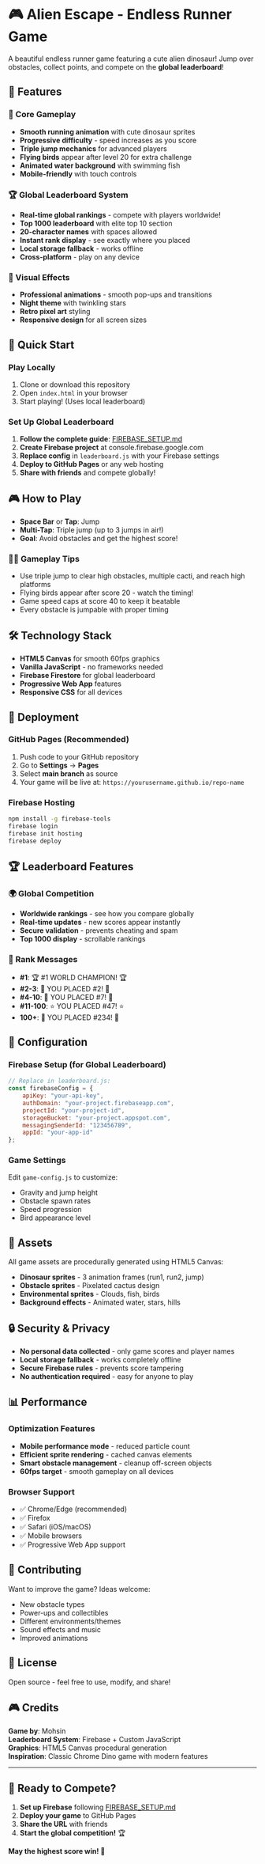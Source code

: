 # 🎮 Alien Escape - Endless Runner Game

A beautiful endless runner game featuring a cute alien dinosaur! Jump over obstacles, collect points, and compete on the **global leaderboard**!

## 🌟 Features

### 🎯 Core Gameplay
- **Smooth running animation** with cute dinosaur sprites
- **Progressive difficulty** - speed increases as you score
- **Triple jump mechanics** for advanced players
- **Flying birds** appear after level 20 for extra challenge
- **Animated water background** with swimming fish
- **Mobile-friendly** with touch controls

### 🏆 Global Leaderboard System
- **Real-time global rankings** - compete with players worldwide!
- **Top 1000 leaderboard** with elite top 10 section
- **20-character names** with spaces allowed
- **Instant rank display** - see exactly where you placed
- **Local storage fallback** - works offline
- **Cross-platform** - play on any device

### 🎨 Visual Effects
- **Professional animations** - smooth pop-ups and transitions
- **Night theme** with twinkling stars
- **Retro pixel art** styling
- **Responsive design** for all screen sizes

## 🚀 Quick Start

### Play Locally
1. Clone or download this repository
2. Open `index.html` in your browser
3. Start playing! (Uses local leaderboard)

### Set Up Global Leaderboard
1. **Follow the complete guide**: [FIREBASE_SETUP.md](FIREBASE_SETUP.md)
2. **Create Firebase project** at console.firebase.google.com
3. **Replace config** in `leaderboard.js` with your Firebase settings
4. **Deploy to GitHub Pages** or any web hosting
5. **Share with friends** and compete globally!

## 🎮 How to Play

- **Space Bar** or **Tap**: Jump
- **Multi-Tap**: Triple jump (up to 3 jumps in air!)
- **Goal**: Avoid obstacles and get the highest score!

### 🏃‍♂️ Gameplay Tips
- Use triple jump to clear high obstacles, multiple cacti, and reach high platforms
- Flying birds appear after score 20 - watch the timing!
- Game speed caps at score 40 to keep it beatable
- Every obstacle is jumpable with proper timing

## 🛠️ Technology Stack

- **HTML5 Canvas** for smooth 60fps graphics
- **Vanilla JavaScript** - no frameworks needed
- **Firebase Firestore** for global leaderboard
- **Progressive Web App** features
- **Responsive CSS** for all devices

## 📱 Deployment

### GitHub Pages (Recommended)
1. Push code to your GitHub repository
2. Go to **Settings** → **Pages**
3. Select **main branch** as source
4. Your game will be live at: `https://yourusername.github.io/repo-name`

### Firebase Hosting
```bash
npm install -g firebase-tools
firebase login
firebase init hosting
firebase deploy
```

## 🏆 Leaderboard Features

### 🌍 Global Competition
- **Worldwide rankings** - see how you compare globally
- **Real-time updates** - new scores appear instantly
- **Secure validation** - prevents cheating and spam
- **Top 1000 display** - scrollable rankings

### 🎯 Rank Messages
- **#1**: 🏆 #1 WORLD CHAMPION! 🏆
- **#2-3**: 🥉 YOU PLACED #2! 🥉  
- **#4-10**: 👑 YOU PLACED #7! 👑
- **#11-100**: ⭐ YOU PLACED #47! ⭐
- **100+**: 🌟 YOU PLACED #234! 🌟

## 🔧 Configuration

### Firebase Setup (for Global Leaderboard)
```javascript
// Replace in leaderboard.js:
const firebaseConfig = {
    apiKey: "your-api-key",
    authDomain: "your-project.firebaseapp.com",
    projectId: "your-project-id",
    storageBucket: "your-project.appspot.com",
    messagingSenderId: "123456789",
    appId: "your-app-id"
};
```

### Game Settings
Edit `game-config.js` to customize:
- Gravity and jump height
- Obstacle spawn rates
- Speed progression
- Bird appearance level

## 🎨 Assets

All game assets are procedurally generated using HTML5 Canvas:
- **Dinosaur sprites** - 3 animation frames (run1, run2, jump)
- **Obstacle sprites** - Pixelated cactus design
- **Environmental sprites** - Clouds, fish, birds
- **Background effects** - Animated water, stars, hills

## 🔒 Security & Privacy

- **No personal data collected** - only game scores and player names
- **Local storage fallback** - works completely offline
- **Secure Firebase rules** - prevents score tampering
- **No authentication required** - easy for anyone to play

## 📊 Performance

### Optimization Features
- **Mobile performance mode** - reduced particle count
- **Efficient sprite rendering** - cached canvas elements
- **Smart obstacle management** - cleanup off-screen objects
- **60fps target** - smooth gameplay on all devices

### Browser Support
- ✅ Chrome/Edge (recommended)
- ✅ Firefox
- ✅ Safari (iOS/macOS)
- ✅ Mobile browsers
- ✅ Progressive Web App support

## 🤝 Contributing

Want to improve the game? Ideas welcome:
- New obstacle types
- Power-ups and collectibles
- Different environments/themes
- Sound effects and music
- Improved animations

## 📝 License

Open source - feel free to use, modify, and share!

## 🎮 Credits

**Game by**: Mohsin  
**Leaderboard System**: Firebase + Custom JavaScript  
**Graphics**: HTML5 Canvas procedural generation  
**Inspiration**: Classic Chrome Dino game with modern features

---

## 🚀 Ready to Compete?

1. **Set up Firebase** following [FIREBASE_SETUP.md](FIREBASE_SETUP.md)
2. **Deploy your game** to GitHub Pages
3. **Share the URL** with friends
4. **Start the global competition!** 🏆

**May the highest score win! 🎯**
